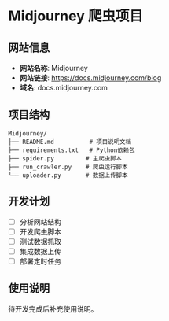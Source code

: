 # Midjourney 爬虫项目

## 网站信息
- **网站名称**: Midjourney
- **网站链接**: https://docs.midjourney.com/blog
- **域名**: docs.midjourney.com

## 项目结构
```
Midjourney/
├── README.md          # 项目说明文档
├── requirements.txt   # Python依赖包
├── spider.py         # 主爬虫脚本
├── run_crawler.py    # 爬虫运行脚本
└── uploader.py       # 数据上传脚本
```

## 开发计划
- [ ] 分析网站结构
- [ ] 开发爬虫脚本
- [ ] 测试数据抓取
- [ ] 集成数据上传
- [ ] 部署定时任务

## 使用说明
待开发完成后补充使用说明。
